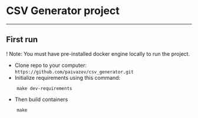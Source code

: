 # CSV Generator project
___

## First run
! Note: You must have pre-installed docker engine locally to run the project.
- Clone repo to your computer: <br>
`https://github.com/paivazov/csv_generator.git`
- Initialize requirements using this command: 
```makefile:
    make dev-requirements
```
- Then build containers
```makefile:
    make 
```
